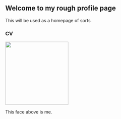 ## Welcome to my rough profile page

This will be used as a homepage of sorts

### CV

<img src="https://media.licdn.com/mpr/mpr/shrinknp_400_400/AAIA_wDGAAAAAQAAAAAAAA1-AAAAJDI3YjU1YWYzLTI0ZjItNDFmNy1iOTYzLWI5OGE3Zjg4YTk2Mw.jpg" width="200">

This face above is me.

